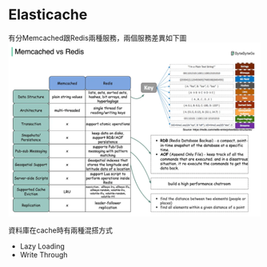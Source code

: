 # Elasticache
有分Memcached跟Redis兩種服務，兩個服務差異如下圖
![image](image/elasticache.webp)

資料庫在cache時有兩種混搭方式
* Lazy Loading
* Write Through